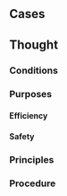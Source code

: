 #

## Cases



## Thought

### Conditions



### Purposes

#### Efficiency



#### Safety



### Principles



### Procedure